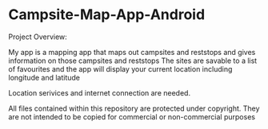 # Campsite-Map-App-Android
Project Overview:

My app is a mapping app that maps out campsites and reststops and gives information on those campsites and reststops
The sites are savable to a list of favourites and the app will display your current location including longitude and latitude 

Location serivices and internet connection are needed. 

All files contained within this repository are protected under copyright. They are not intended to be copied for commercial or non-commercial purposes

